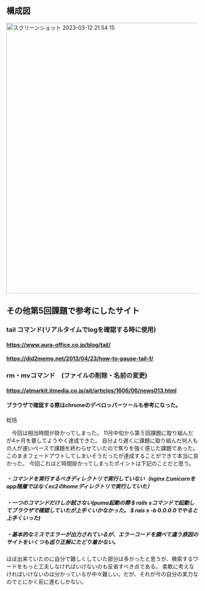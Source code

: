 ##  構成図


<img width="709" alt="スクリーンショット 2023-03-12 21 54 15" src="https://user-images.githubusercontent.com/102453302/224546107-05534e10-1ca2-432e-b82f-1bfa8cbdf2b6.png">




## その他第5回課題で参考にしたサイト

### tail コマンド(リアルタイムでlogを確認する時に使用)
#### https://www.aura-office.co.jp/blog/tail/
####  https://did2memo.net/2013/04/23/how-to-pause-tail-f/


### rm・mvコマンド　(ファイルの削除・名前の変更)
####  https://atmarkit.itmedia.co.jp/ait/articles/1606/06/news013.html


#### ブラウザで確認する際はchromeのデベロッパーツールも参考になった。



総括

　今回は相当時間が掛かってしまった。
11月中旬から第５回課題に取り組んだが4ヶ月を要してようやく達成できた。
自分より遅くに課題に取り組んだ何人もの人が速いペースで課題を終わらせていたので焦りを強く感じた課題であった。
このままフェードアウトしてしまいそうだったが達成することができて本当に良かった。
今回これほど時間掛かってしまったポイントは下記のことだと思う。
##### ・コマンドを実行するべきディレクトリで実行していない（nginxとunicornをapp階層ではなくec2のhomeディレクトリで実行していた）
##### ・一つのコマンドだけしか試さない(puma起動の際 $ rails sコマンドで起動してブラウザで確認していたが上手くいかなかった。 $ rais s -b 0.0.0.0でやると上手くいった)
##### ・基本的なミスでエラーが出力されているが、エラーコードを調べて違う原因のサイトをいくつも巡り正解にたどり着かない。

ほぼ出来ていたのに自分で難しくしていた部分は多かったと思うが、検索するワードをもっと工夫しなければいけないのも反省すべき点である。
柔軟に考えなければいけないのは分かっているが中々難しい。だが、それが今の自分の実力なのでとにかく前に進むしかない。

